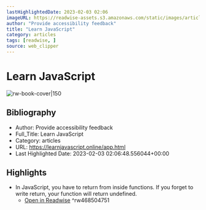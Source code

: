 ```yaml
---
lastHighlightedDate: 2023-02-03 02:06
imageURL: https://readwise-assets.s3.amazonaws.com/static/images/article2.74d541386bbf.png
author: "Provide accessibility feedback"
title: "Learn JavaScript"
category: articles
tags: [readwise, ]
source: web_clipper
---
```

# Learn JavaScript

![rw-book-cover|150](https://readwise-assets.s3.amazonaws.com/static/images/article2.74d541386bbf.png)

## Bibliography
- Author: Provide accessibility feedback
- Full_Title: Learn JavaScript
- Category: articles
- URL: https://learnjavascript.online/app.html
- Last Highlighted Date: 2023-02-03 02:06:48.556044+00:00

## Highlights
- In JavaScript, you have to return from inside functions. If you forget to write return, your function will return undefined.
    - [Open in Readwise](https://readwise.io/open/468504751)
^rw468504751


